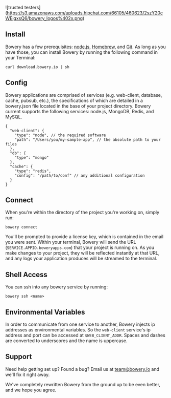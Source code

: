 ![trusted testers] (https://s3.amazonaws.com/uploads.hipchat.com/66105/460623/2szY20cWEjqxsQ6/bowery_logos%402x.png)

## Install
Bowery has a few prerequisites: [node.js](http://nodejs.org/), [Homebrew](http://brew.sh/), and [Git](https://help.github.com/articles/set-up-git). As long as you have those, you can install Bowery by running the following command in your Terminal:
```
curl download.bowery.io | sh
```

## Config
Bowery applications are comprised of services (e.g. web-client, database, cache, pubsub, etc.), the specifications of which are detailed in a bowery.json file located in the base of your project directory. Bowery current supports the following services: node.js, MongoDB, Redis, and MySQL.
```
{
  "web-client": {
    "type": "node", // the required software
    "path": "/Users/you/my-sample-app", // the absolute path to your files
  },
  "db": {
    "type": "mongo"
  },
  "cache": {
    "type": "redis",
    "config": "/path/to/conf" // any additional configuration
  }
}
```

## Connect
When you're within the directory of the project you're working on, simply run:
```
bowery connect
```
You'll be prompted to provide a license key, which is contained in the email you were sent. Within your terminal, Bowery will send the URL (`SERVICE.APPID.boweryapps.com`) that your project is running on. As you make changes to your project, they will be reflected instantly at that URL, and any logs your application produces will be streamed to the terminal.

## Shell Access
You can ssh into any bowery service by running:
```
bowery ssh <name>
```

## Environmental Variables
In order to communicate from one service to another, Bowery injects ip addresses as environmental variables. So the `web-client` service's ip address and port can be accessed at `$WEB_CLIENT_ADDR`. Spaces and dashes are converted to underscores and the name is uppercase.

## Support
Need help getting set up? Found a bug? Email us at team@bowery.io and we'll fix it right away.

We've completely rewritten Bowery from the ground up to be even better, and we hope you agree.
